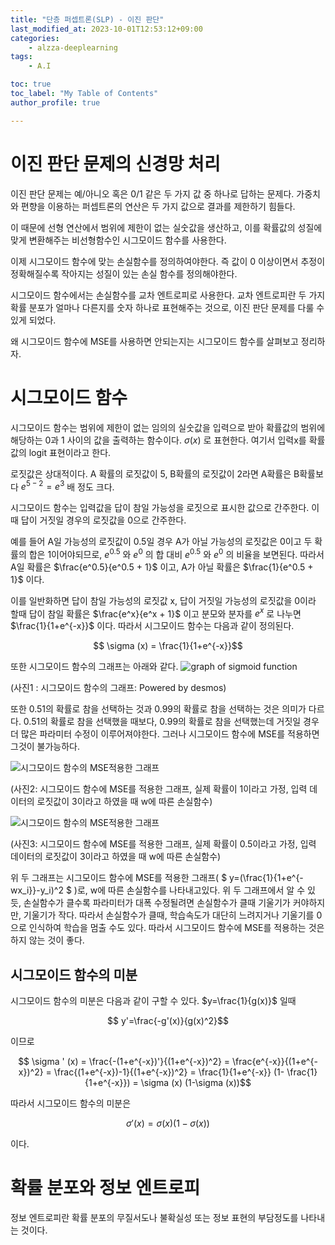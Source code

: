 ```yaml
---
title: "단층 퍼셉트론(SLP) - 이진 판단"
last_modified_at: 2023-10-01T12:53:12+09:00
categories:
    - alzza-deeplearning
tags:
    - A.I

toc: true
toc_label: "My Table of Contents"
author_profile: true

---
```


# 이진 판단 문제의 신경망 처리
이진 판단 문제는 예/아니오 혹은 0/1 같은 두 가지 값 중 하나로 답하는 문제다. 가중치와 편향을 이용하는 퍼셉트론의 연산은 두 가지 값으로 결과를 제한하기 힘들다.

이 때문에 선형 연산에서 범위에 제한이 없는 실숫값을 생산하고, 이를 확률값의 성질에 맞게 변환해주는 비선형함수인 시그모이드 함수를 사용한다.

이제 시그모이드 함수에 맞는 손실함수를 정의하여야한다. 즉 값이 0 이상이면서 추정이 정확해질수록 작아지는 성질이 있는 손실 함수를 정의해야한다.

시그모이드 함수에서는 손실함수를 교차 엔트로피로 사용한다. 교차 엔트로피란 두 가지 확률 분포가 얼마나 다른지를 숫자 하나로 표현해주는 것으로, 이진 판단 문제를 다룰 수 있게 되었다.

왜 시그모이드 함수에 MSE를 사용하면 안되는지는 시그모이드 함수를 살펴보고 정리하자.

# 시그모이드 함수
시그모이드 함수는 범위에 제한이 없는 임의의 실숫값을 입력으로 받아 확률값의 범위에 해당하는 0과 1 사이의 값을 출력하는 함수이다. $\sigma (x)$ 로 표현한다. 여기서 입력x를 확률값의 logit 표현이라고 한다. 

로짓값은 상대적이다. A 확률의 로짓값이 5, B확률의 로짓값이 2라면 A확률은 B확률보다 $e^{5-2} = e^3$ 배 정도 크다.

시그모이드 함수는 입력값을 답이 참일 가능성을 로짓으로 표시한 값으로 간주한다. 이때 답이 거짓일 경우의 로짓값을 0으로 간주한다.

예를 들어 A일 가능성의 로짓값이 0.5일 경우 A가 아닐 가능성의 로짓값은 0이고 두 확률의 합은 1이어야되므로, $e^0.5$ 와 $e^0$ 의 합 대비 $e^0.5$ 와 $e^0$ 의 비율을 보면된다. 따라서 A일 확률은 $\frac{e^0.5}{e^0.5 + 1}$ 이고, A가 아닐 확률은 $\frac{1}{e^0.5 + 1}$ 이다.

이를 일반화하면 답이 참일 가능성의 로짓값 x, 답이 거짓일 가능성의 로짓값을 0이라 할때 답이 참일 확률은 $\frac{e^x}{e^x + 1}$ 이고 분모와 분자를 $e^x$ 로 나누면 $\frac{1}{1+e^{-x}}$ 이다. 따라서 시그모이드 함수는 다음과 같이 정의된다.

$$ \sigma (x) = \frac{1}{1+e^{-x}}$$

또한 시그모이드 함수의 그래프는 아래와 같다.
![graph of sigmoid function](https://github.com/minchoCoin/minchoCoin.github.io/assets/62372650/b004a023-c67d-48a1-8486-f11186eea1af)

(사진1 : 시그모이드 함수의 그래프: Powered by desmos)

또한 0.51의 확률로 참을 선택하는 것과 0.99의 확률로 참을 선택하는 것은 의미가 다르다. 0.51의 확률로 참을 선택했을 때보다, 0.99의 확률로 참을 선택했는데 거짓일 경우 더 많은 파라미터 수정이 이루어져야한다. 그러나 시그모이드 함수에 MSE를 적용하면 그것이 불가능하다.

![시그모이드 함수의 MSE적용한 그래프](https://github.com/minchoCoin/minchoCoin.github.io/assets/62372650/09600ce2-9830-4ee5-afe9-24e57932bcfa)

(사진2: 시그모이드 함수에 MSE를 적용한 그래프, 실제 확률이 1이라고 가정, 입력 데이터의 로짓값이 3이라고 하였을 때 w에 따른 손실함수)

![시그모이드 함수의 MSE적용한 그래프](https://github.com/minchoCoin/minchoCoin.github.io/assets/62372650/5410590e-e0fe-4c9d-aba4-d09b584a46e4)

(사진3: 시그모이드 함수에 MSE를 적용한 그래프, 실제 확률이 0.5이라고 가정, 입력 데이터의 로짓값이 3이라고 하였을 때 w에 따른 손실함수)

위 두 그래프는 시그모이드 함수에 MSE를 적용한 그래프( $ y=(\frac{1}{1+e^{-wx_i}}-y_i)^2 $ )로, w에 따른 손실함수를 나타내고있다. 위 두 그래프에서 알 수 있듯, 손실함수가 클수록 파라미터가 대폭 수정될려면 손실함수가 클때 기울기가 커야하지만, 기울기가 작다. 따라서 손실함수가 클때, 학습속도가 대단히 느려지거나 기울기를 0으로 인식하여 학습을 멈출 수도 있다. 따라서 시그모이드 함수에 MSE를 적용하는 것은 하지 않는 것이 좋다.

## 시그모이드 함수의 미분
시그모이드 함수의 미분은 다음과 같이 구할 수 있다. $y=\frac{1}{g(x)}$ 일때

$$ y'=\frac{-g'(x)}{g(x)^2}$$

이므로

$$ \sigma ' (x) = \frac{-(1+e^{-x})'}{(1+e^{-x})^2} = \frac{e^{-x}}{(1+e^{-x})^2} = \frac{(1+e^{-x})-1}{(1+e^{-x})^2} = \frac{1}{1+e^{-x}} (1- \frac{1}{1+e^{-x}}) = \sigma (x) (1-\sigma (x))$$

따라서 시그모이드 함수의 미분은

$$\sigma ' (x) =  \sigma (x) (1-\sigma (x))$$

이다.

# 확률 분포와 정보 엔트로피
정보 엔트로피란 확률 분포의 무질서도나 불확실성 또는 정보 표현의 부담정도를 나타내는 것이다.


